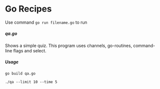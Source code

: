 # Go Recipes

Use command `go run filename.go` to run 

##### qa.go
Shows a simple quiz. This program uses channels, go-routines, command-line flags and select.
##### Usage
`go build qa.go`

`./qa --limit 10 --time 5`
